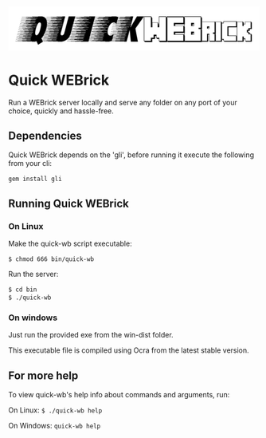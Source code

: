 ![quick-wb logo](https://github.com/jeanlescure/quick-wb/raw/master/misc/logo.png)

# Quick WEBrick

Run a WEBrick server locally and serve any folder on any port of your choice, quickly and hassle-free.

## Dependencies

Quick WEBrick depends on the 'gli', before running it execute the following from your cli:

    gem install gli
    
## Running Quick WEBrick

### On Linux

Make the quick-wb script executable:

    $ chmod 666 bin/quick-wb

Run the server:

    $ cd bin
    $ ./quick-wb
    
### On windows

Just run the provided exe from the win-dist folder.

This executable file is compiled using Ocra from the latest stable version.

## For more help

To view quick-wb's help info about commands and arguments, run:

On Linux: `$ ./quick-wb help`

On Windows: `quick-wb help`